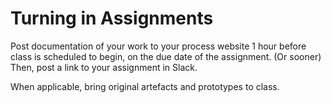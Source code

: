 # Turning in Assignments

Post documentation of your work to your process website 1 hour before class is scheduled to begin, on the due date of the assignment. 
(Or sooner) Then, post a link to your assignment in Slack.

When applicable, bring original artefacts and prototypes to class.
